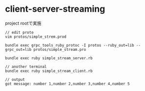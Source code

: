 # client-server-streaming

project rootで実施

```
// edit proto
vim protos/simple_strem.prod

bundle exec grpc_tools_ruby_protoc -I protos --ruby_out=lib --grpc_out=lib protos/simple_stream.pro
```

```
bundle exec ruby simple_stream_server.rb 

// another terminal
bundle exec ruby simple_stream_client.rb

// output
got message: number 1,number 2,number 3,number 4,number 5
```
